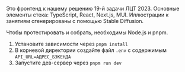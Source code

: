 Это фронтенд к нашему решению 19-й задачи ЛЦТ 2023. Основные элементы стека: TypeScript, React, Next.js, MUI. Иллюстрации к занятиям сгенерированы с помощью Stable Diffusion.

Чтобы протестировать и собрать, необходимы Node.js и pnpm.

1. Установите зависимости через `pnpm install`
2. В корневой директории создайте файл `.env` с содержимым `API_URL=АДРЕС_БЭКЕНДА`
3. Запустите дев-сервер через `pnpm run dev`

